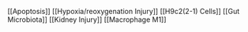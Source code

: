 [[Apoptosis]]
[[Hypoxia/reoxygenation Injury]]
[[H9c2(2-1) Cells]]
[[Gut Microbiota]]
[[Kidney Injury]]
[[Macrophage M1]]
